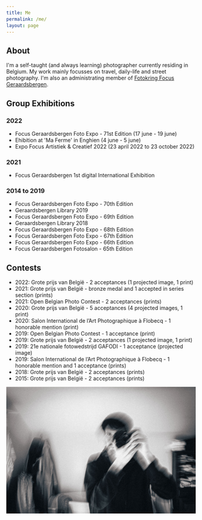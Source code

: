 ```yaml
---
title: Me
permalink: /me/
layout: page
---
```



## About
I'm a self-taught (and always learning) photographer currently residing in Belgium. My work mainly focusses on travel, daily-life and street photography. I'm also an administrating member of [Fotokring Focus Geraardsbergen](https://www.focusgeraardsbergen.be).

## Group Exhibitions

### 2022
* Focus Geraardsbergen Foto Expo - 71st Edition (17 june - 19 june)
* Ehibition at 'Ma Ferme' in Enghien (4 june - 5 june)
* Expo Focus Artistiek & Creatief 2022 (23 april 2022 to 23 october 2022)

### 2021
* Focus Geraardsbergen 1st digital International Exhibition

### 2014 to 2019
* Focus Geraardsbergen Foto Expo - 70th Edition
* Geraardsbergen Library 2019
* Focus Geraardsbergen Foto Expo - 69th Edition
* Geraardsbergen Library 2018
* Focus Geraardsbergen Foto Expo - 68th Edition
* Focus Geraardsbergen Foto Expo - 67th Edition
* Focus Geraardsbergen Foto Expo - 66th Edition
* Focus Geraardsbergen Fotosalon - 65th Edition

## Contests
* 2022: Grote prijs van België - 2 acceptances (1 projected image, 1 print)
* 2021: Grote prijs van België - bronze medal and 1 accepted in series section (prints)
* 2021: Open Belgian Photo Contest - 2 acceptances (prints)
* 2020: Grote prijs van België - 5 acceptances (4 projected images, 1 print)
* 2020: Salon International de l’Art Photographique à Flobecq - 1 honorable mention (print)
* 2019: Open Belgian Photo Contest - 1 acceptance (print)
* 2019: Grote prijs van België - 2 acceptances (1 projected image, 1 print)
* 2019: 21e nationale fotowedstrijd GAFODI - 1 acceptance (projected image)
* 2019: Salon International de l’Art Photographique à Flobecq - 1 honorable mention and 1 acceptance (prints)
* 2018: Grote prijs van België - 2 acceptances (prints)
* 2015: Grote prijs van België - 2 acceptances (prints)

![This is me](/assets/images/me.jpg)
